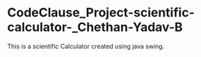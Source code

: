 # CodeClause_Project-scientific-calculator-_Chethan-Yadav-B
This is a scientific Calculator created using java swing.
